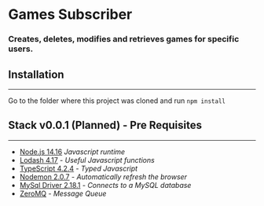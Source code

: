 # Games Subscriber

### Creates, deletes, modifies and retrieves games for specific users.

## Installation
---

Go to the folder where this project was cloned and run `npm install`

## Stack v0.0.1 (Planned) - Pre Requisites
---

- [Node.js 14.16](https://nodejs.org/en/download/) _Javascript runtime_
- [Lodash 4.17](https://lodash.com/) - _Useful Javascript functions_
- [TypeScript 4.2.4](https://www.typescriptlang.org/download) - _Typed Javascript_
- [Nodemon 2.0.7](https://www.npmjs.com/package/nodemon) - _Automatically refresh the browser_
- [MySql Driver 2.18.1](https://www.npmjs.com/package/mysql) - _Connects to a MySQL database_
- [ZeroMQ](https://zeromq.org/download/?language=nodejs&library=zeromqjs#) - _Message Queue_